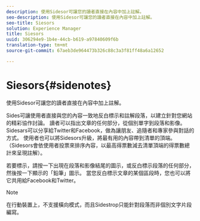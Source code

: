 ```yaml
---
description: 使用Sidesor可讓您的讀者直接在內容中加上註解。
seo-description: 使用Sidesor可讓您的讀者直接在內容中加上註解。
seo-title: Siesors
solution: Experience Manager
title: Siesors
uuid: 306294e9-1b4e-44cb-b619-a97840609f6b
translation-type: tm+mt
source-git-commit: 67aeb3de964473b326c88c3a3f81ff48a6a12652

---
```



# Siesors{#sidenotes}

使用Sidesor可讓您的讀者直接在內容中加上註解。

Sides可讓使用者直接與您的內容一致地反白標示和註解段落，以建立針對您網站的精彩協作討論。 讀者可以指出文章的任何部分，從個別單字到段落和影像。 Sidesars可以分享給Twitter和Facebook，做為讓朋友、追隨者和專家參與對話的方式。 使用者也可以將Sidesors升級，將最有用的內容帶到清單的頂端。 （Sidesors會依使用者投票來排序內容，以最高得票數減去清單頂端的得票數總計來呈現註解）。

若要標示，請按一下出現在段落和影像結尾的圖示，或反白標示段落的任何部分，然後按一下顯示的「鉛筆」圖示。 當您反白標示文章的某個區段時，您也可以將它共用給Facebook和Twitter。

>[!NOTE]
>
>在行動裝置上，不支援橫向模式，而且Sidestrop只能針對段落而非個別文字片段編寫。

